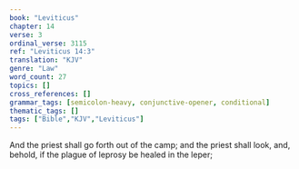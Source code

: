 ```yaml
---
book: "Leviticus"
chapter: 14
verse: 3
ordinal_verse: 3115
ref: "Leviticus 14:3"
translation: "KJV"
genre: "Law"
word_count: 27
topics: []
cross_references: []
grammar_tags: [semicolon-heavy, conjunctive-opener, conditional]
thematic_tags: []
tags: ["Bible","KJV","Leviticus"]
---
```

And the priest shall go forth out of the camp; and the priest shall look, and, behold, if the plague of leprosy be healed in the leper;
